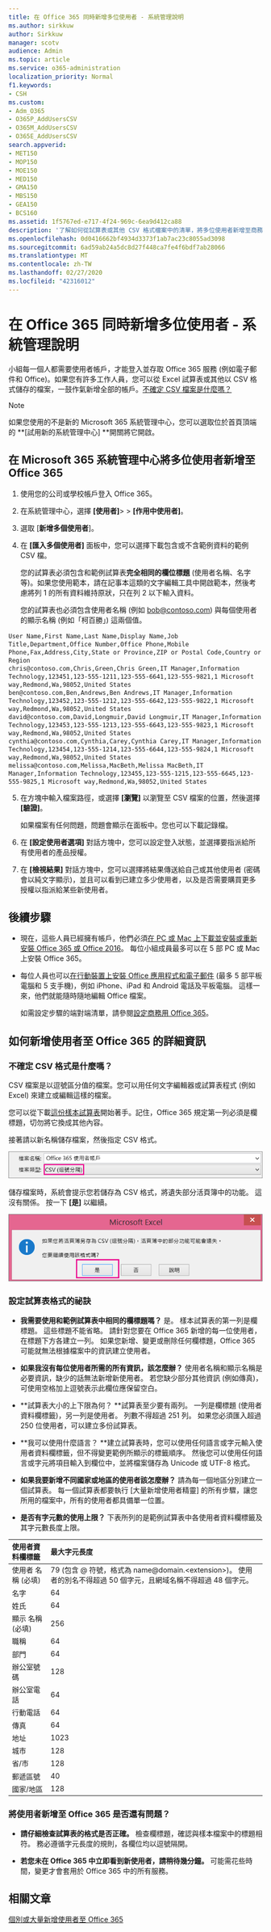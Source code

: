 ```yaml
---
title: 在 Office 365 同時新增多位使用者 - 系統管理說明
ms.author: sirkkuw
author: Sirkkuw
manager: scotv
audience: Admin
ms.topic: article
ms.service: o365-administration
localization_priority: Normal
f1.keywords:
- CSH
ms.custom:
- Adm_O365
- O365P_AddUsersCSV
- O365M_AddUsersCSV
- O365E_AddUsersCSV
search.appverid:
- MET150
- MOP150
- MOE150
- MED150
- GMA150
- MBS150
- GEA150
- BCS160
ms.assetid: 1f5767ed-e717-4f24-969c-6ea9d412ca88
description: '了解如何從試算表或其他 CSV 格式檔案中的清單，將多位使用者新增至商務用 Office 365。 觀看 YouTube 上的影片，了解如何將帳戶新增至 Office 365。 程序結束後，每位擁有帳戶的使用者都會擁有 Office 365 信箱。 '
ms.openlocfilehash: 0d0416662bf4934d3373f1ab7ac23c8055ad3098
ms.sourcegitcommit: 6ad59ab24a5dc8d27f448ca7fe4f6bdf7ab28066
ms.translationtype: MT
ms.contentlocale: zh-TW
ms.lasthandoff: 02/27/2020
ms.locfileid: "42316012"
---
```

# <a name="add-several-users-at-the-same-time-to-office-365---admin-help"></a>在 Office 365 同時新增多位使用者 - 系統管理說明

小組每一個人都需要使用者帳戶，才能登入並存取 Office 365 服務 (例如電子郵件和 Office)。如果您有許多工作人員，您可以從 Excel 試算表或其他以 CSV 格式儲存的檔案，一鼓作氣新增全部的帳戶。[不確定 CSV 檔案是什麼嗎？](add-several-users-at-the-same-time.md#__toc316652088)
  
> [!NOTE] 
> 如果您使用的不是新的 Microsoft 365 系統管理中心，您可以選取位於首頁頂端的 **[試用新的系統管理中心] **開關將它開啟。

## <a name="add-multiple-users-to-office-365-in-the-microsoft-365-admin-center"></a>在 Microsoft 365 系統管理中心將多位使用者新增至 Office 365

1. 使用您的公司或學校帳戶登入 Office 365。 
    
2. 在系統管理中心，選擇 **[使用者]**\> > **[作用中使用者]**。

3. 選取 [**新增多個使用者**]。

4. 在 **[匯入多個使用者]** 面板中，您可以選擇下載包含或不含範例資料的範例 CSV 檔。 
    
    您的試算表必須包含和範例試算表**完全相同的欄位標題** (使用者名稱、名字等)。如果您使用範本，請在記事本這類的文字編輯工具中開啟範本，然後考慮將列 1 的所有資料維持原狀，只在列 2 以下輸入資料。 
    
    您的試算表也必須包含使用者名稱 (例如 bob@contoso.com) 與每個使用者的顯示名稱 (例如「柯百勝」) 這兩個值。 
    
  ```
  User Name,First Name,Last Name,Display Name,Job Title,Department,Office Number,Office Phone,Mobile Phone,Fax,Address,City,State or Province,ZIP or Postal Code,Country or Region
  chris@contoso.com,Chris,Green,Chris Green,IT Manager,Information Technology,123451,123-555-1211,123-555-6641,123-555-9821,1 Microsoft way,Redmond,Wa,98052,United States
  ben@contoso.com,Ben,Andrews,Ben Andrews,IT Manager,Information Technology,123452,123-555-1212,123-555-6642,123-555-9822,1 Microsoft way,Redmond,Wa,98052,United States
  david@contoso.com,David,Longmuir,David Longmuir,IT Manager,Information Technology,123453,123-555-1213,123-555-6643,123-555-9823,1 Microsoft way,Redmond,Wa,98052,United States
  cynthia@contoso.com,Cynthia,Carey,Cynthia Carey,IT Manager,Information Technology,123454,123-555-1214,123-555-6644,123-555-9824,1 Microsoft way,Redmond,Wa,98052,United States
  melissa@contoso.com,Melissa,MacBeth,Melissa MacBeth,IT Manager,Information Technology,123455,123-555-1215,123-555-6645,123-555-9825,1 Microsoft way,Redmond,Wa,98052,United States
  
  ```

5. 在方塊中輸入檔案路徑，或選擇 **[瀏覽]** 以瀏覽至 CSV 檔案的位置，然後選擇 **[驗證]**。
  
    如果檔案有任何問題，問題會顯示在面板中。您也可以下載記錄檔。
    
5. 在 **[設定使用者選項]** 對話方塊中，您可以設定登入狀態，並選擇要指派給所有使用者的產品授權。 
    
6. 在 **[檢視結果]** 對話方塊中，您可以選擇將結果傳送給自己或其他使用者 (密碼會以純文字顯示)，並且可以看到已建立多少使用者，以及是否需要購買更多授權以指派給某些新使用者。 

## <a name="next-steps"></a>後續步驟
<a name="bk_preview"> </a>

- 現在，這些人員已經擁有帳戶，他們必須[在 PC 或 Mac 上下載並安裝或重新安裝 Office 365 或 Office 2016](https://support.office.com/article/4414eaaf-0478-48be-9c42-23adc4716658)。 每位小組成員最多可以在 5 部 PC 或 Mac 上安裝 Office 365。 
    
- 每位人員也可以[在行動裝置上安裝 Office 應用程式和電子郵件](https://support.office.com/article/7dabb6cb-0046-40b6-81fe-767e0b1f014f) (最多 5 部平板電腦和 5 支手機)，例如 iPhone、iPad 和 Android 電話及平板電腦。 這樣一來，他們就能隨時隨地編輯 Office 檔案。 
    
    如需設定步驟的端對端清單，請參閱[設定商務用 Office 365](https://support.office.com/article/6a3a29a0-e616-4713-99d1-15eda62d04fa)。 
    
## <a name="more-information-about-how-to-add-users-to-office-365"></a>如何新增使用者至 Office 365 的詳細資訊
<a name="bk_preview"> </a>

### <a name="not-sure-what-csv-format-is"></a>不確定 CSV 格式是什麼嗎？
<a name="__toc316652088"> </a>

CSV 檔案是以逗號區分值的檔案。您可以用任何文字編輯器或試算表程式 (例如 Excel) 來建立或編輯這樣的檔案。
  
您可以從下載[這份樣本試算表](https://www.microsoft.com/download/details.aspx?id=45485)開始著手。記住，Office 365 規定第一列必須是欄標題，切勿將它換成其他內容。 
  
接著請以新名稱儲存檔案，然後指定 CSV 格式。
  
![說明如何在 Excel 中將檔案儲存為 CSV 格式的影像](media/35a86ebe-63ab-4b4d-9a92-e177de33ebae.png)
  
儲存檔案時，系統會提示您若儲存為 CSV 格式，將遺失部分活頁簿中的功能。 這沒有關係。 按一下 **[是]** 以繼續。 
  
![Excel 可能會向您顯示的提示圖片，Excel 會詢問您是否真的要將檔案儲存為 CSV 格式](media/51032a81-690c-45ef-bfc5-09ea7f790e98.png)
  
### <a name="tips-for-formatting-your-spreadsheet"></a>設定試算表格式的祕訣
<a name="__toc314595848"> </a>

- **我需要使用和範例試算表中相同的欄標題嗎？** 是。 樣本試算表的第一列是欄標題。 這些標題不能省略。 請針對您要在 Office 365 新增的每一位使用者，在標題下方各建立一列。 如果您新增、變更或刪除任何欄標題，Office 365 可能就無法根據檔案中的資訊建立使用者。 
    
- **如果我沒有每位使用者所需的所有資訊，該怎麼辦？** 使用者名稱和顯示名稱是必要資訊，缺少的話無法新增新使用者。 若您缺少部分其他資訊 (例如傳真)，可使用空格加上逗號表示此欄位應保留空白。 
    
- **試算表大小的上下限為何？ **試算表至少要有兩列。 一列是欄標題 (使用者資料欄標籤)，另一列是使用者。 列數不得超過 251 列。 如果您必須匯入超過 250 位使用者，可以建立多份試算表。 
    
- **我可以使用什麼語言？ **建立試算表時，您可以使用任何語言或字元輸入使用者資料欄標籤，但不得變更範例所顯示的標籤順序。 然後您可以使用任何語言或字元將項目輸入到欄位中，並將檔案儲存為 Unicode 或 UTF-8 格式。 
    
- **如果我要新增不同國家或地區的使用者該怎麼辦？** 請為每一個地區分別建立一個試算表。 每一個試算表都要執行 [大量新增使用者精靈] 的所有步驟，讓您所用的檔案中，所有的使用者都具備單一位置。 
    
- **是否有字元數的使用上限？** 下表所列的是範例試算表中各使用者資料欄標籤及其字元數長度上限。 
    
|**使用者資料欄標籤**|**最大字元長度**|
|:-----|:-----|
|使用者 名稱 (必填)  <br/> |79 (包含 @ 符號，格式為 name@domain.\<extension\>)。 使用者的別名不得超過 50 個字元，且網域名稱不得超過 48 個字元。  <br/> |
|名字  <br/> |64  <br/> |
|姓氏  <br/> |64  <br/> |
|顯示 名稱 (必填)  <br/> |256  <br/> |
|職稱  <br/> |64  <br/> |
|部門  <br/> |64  <br/> |
|辦公室號碼  <br/> |128  <br/> |
|辦公室電話  <br/> |64  <br/> |
|行動電話  <br/> |64  <br/> |
|傳真  <br/> |64  <br/> |
|地址  <br/> |1023  <br/> |
|城市  <br/> |128  <br/> |
|省/市  <br/> |128  <br/> |
|郵遞區號  <br/> |40  <br/> |
|國家/地區  <br/> |128  <br/> |
   
### <a name="still-having-problems-when-adding-users-to-office-365"></a>將使用者新增至 Office 365 是否還有問題？

- **請仔細檢查試算表的格式是否正確。** 檢查欄標題，確認與樣本檔案中的標題相符。 務必遵循字元長度的規則，各欄位均以逗號隔開。 
    
- **若您未在 Office 365 中立即看到新使用者，請稍待幾分鐘。** 可能需花些時間，變更才會套用於 Office 365 中的所有服務。 
    
## <a name="related-articles"></a>相關文章

[個別或大量新增使用者至 Office 365](https://docs.microsoft.com/office365/admin/add-users/add-users)




